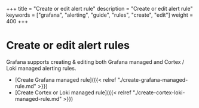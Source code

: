 +++
title = "Create or edit alert rule"
description = "Create or edit alert rule"
keywords = ["grafana", "alerting", "guide", "rules", "create", "edit"]
weight = 400
+++

# Create or edit alert rules

Grafana supports creating & editing both Grafana managed and Cortex / Loki managed alerting rules.

- [Create Grafana managed rule]({{< relref "./create-grafana-managed-rule.md" >}})
- [Create Cortex or Loki managed rule]({{< relref "./create-cortex-loki-managed-rule.md" >}})